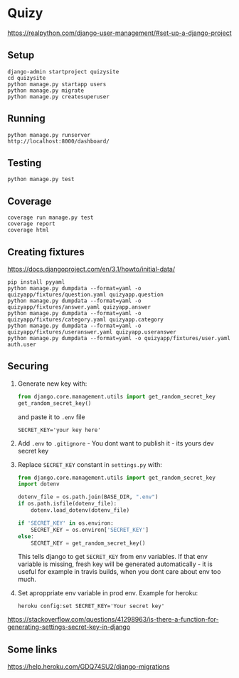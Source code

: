 # Quizy

https://realpython.com/django-user-management/#set-up-a-django-project

## Setup
```
django-admin startproject quizysite
cd quizysite
python manage.py startapp users
python manage.py migrate
python manage.py createsuperuser
```

## Running
```
python manage.py runserver
http://localhost:8000/dashboard/
```

## Testing
```
python manage.py test
```

## Coverage
```
coverage run manage.py test
coverage report
coverage html
```

## Creating fixtures
https://docs.djangoproject.com/en/3.1/howto/initial-data/
```
pip install pyyaml
python manage.py dumpdata --format=yaml -o quizyapp/fixtures/question.yaml quizyapp.question
python manage.py dumpdata --format=yaml -o quizyapp/fixtures/answer.yaml quizyapp.answer
python manage.py dumpdata --format=yaml -o quizyapp/fixtures/category.yaml quizyapp.category
python manage.py dumpdata --format=yaml -o quizyapp/fixtures/useranswer.yaml quizyapp.useranswer
python manage.py dumpdata --format=yaml -o quizyapp/fixtures/user.yaml auth.user
```

## Securing

1. Generate new key with:
    ```python
    from django.core.management.utils import get_random_secret_key  
    get_random_secret_key()
    ``` 
    and paste it to `.env` file
    ```
    SECRET_KEY='your key here'
    ```
2. Add `.env` to `.gitignore` - You dont want to publish it - its yours dev secret key

3. Replace `SECRET_KEY` constant in `settings.py` with:
    ```python
    from django.core.management.utils import get_random_secret_key  
    import dotenv

    dotenv_file = os.path.join(BASE_DIR, ".env")
    if os.path.isfile(dotenv_file):
        dotenv.load_dotenv(dotenv_file)

    if 'SECRET_KEY' in os.environ:
        SECRET_KEY = os.environ['SECRET_KEY']
    else:
        SECRET_KEY = get_random_secret_key()
    ```
    This tells django to get `SECRET_KEY` from env variables. If that env variable is missing, fresh key will be generated automatically - it is useful for example in travis builds, when you dont care about env too much.

4. Set aproppriate env variable in prod env. Example for heroku:
    ```
    heroku config:set SECRET_KEY='Your secret key'
    ```
https://stackoverflow.com/questions/41298963/is-there-a-function-for-generating-settings-secret-key-in-django
## Some links
https://help.heroku.com/GDQ74SU2/django-migrations